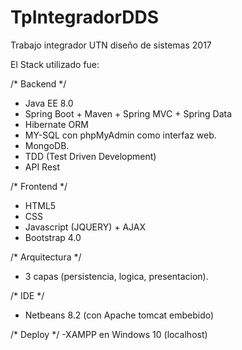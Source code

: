 # TpIntegradorDDS
Trabajo integrador UTN diseño de sistemas 2017

El Stack utilizado fue:

/* Backend */
- Java EE 8.0
- Spring Boot + Maven + Spring MVC + Spring Data
- Hibernate ORM
- MY-SQL con phpMyAdmin como interfaz web.
- MongoDB.
- TDD (Test Driven Development)
- API Rest

/* Frontend */
- HTML5
- CSS
- Javascript (JQUERY) + AJAX
- Bootstrap 4.0

/* Arquitectura */
- 3 capas (persistencia, logica, presentacion).

/* IDE */
- Netbeans 8.2 (con Apache tomcat embebido)

/* Deploy */
-XAMPP en Windows 10 (localhost)
